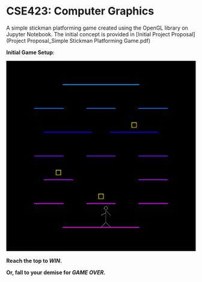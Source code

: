# CSE423: Computer Graphics

A simple stickman platforming game created using the OpenGL library on Jupyter Notebook. The initial concept is provided in [Initial Project Proposal](Project Proposal_Simple Stickman Platforming Game.pdf)

**Initial Game Setup**:

![Initial Game Setup](Map.png)

**Reach the top to *WIN*.**

**Or, fall to your demise for *GAME OVER.***


